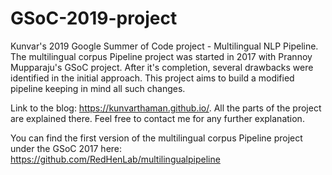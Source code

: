 # GSoC-2019-project
Kunvar's 2019 Google Summer of Code project - Multilingual NLP Pipeline. The multilingual corpus Pipeline project was started in 2017 with Prannoy Mupparaju's GSoC project. After it's completion, several drawbacks were identified in the initial approach. This project aims to build a modified pipeline keeping in mind all such changes.

Link to the blog: https://kunvarthaman.github.io/. All the parts of the project are explained there. Feel free to contact me for any further explanation. 

You can find the first version of the multilingual corpus Pipeline project under the GSoC 2017 here: https://github.com/RedHenLab/multilingualpipeline
